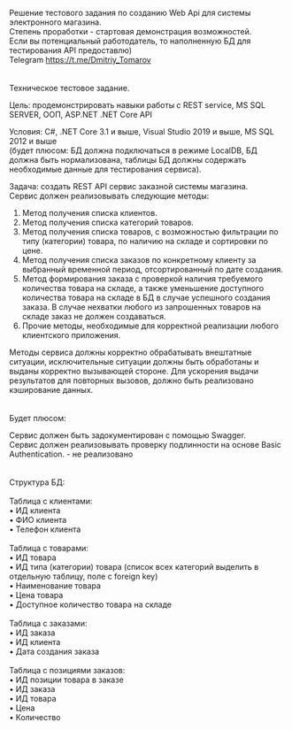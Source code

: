 Решение тестового задания по созданию Web Api для системы электронного магазина.</br>
Степень проработки - стартовая демонстрация возможностей.</br>
Если вы потенциальный работодатель, то наполненную БД для тестирования API предоставлю)</br>
Telegram  https://t.me/Dmitriy_Tomarov
</br></br></br>
Техническое тестовое задание.

Цель:  продемонстрировать навыки работы с REST service, MS SQL SERVER, ООП, ASP.NET .NET Core API

Условия:  C#, .NET Core 3.1 и выше, Visual Studio 2019 и выше, MS SQL 2012 и выше </br>
(будет плюсом: БД должна подключаться в режиме LocalDB, БД должна быть нормализована, таблицы БД должны содержать необходимые данные для тестирования сервиса).

Задача:  создать REST API сервис заказной системы магазина. </br>
Сервис должен реализовывать следующие методы:

1) Метод получения списка клиентов.
2) Метод получения списка категорий товаров.
3) Метод получения списка товаров, с возможностью фильтрации по типу (категории) товара, по наличию на складе и сортировки по цене.
4) Метод получения списка заказов по конкретному клиенту за выбранный временной период, отсортированный по дате создания.
5) Метод формирования заказа с проверкой наличия требуемого количества товара на складе, а также уменьшение доступного количества товара на складе в БД в случае успешного создания заказа. В случае нехватки любого из запрошенных товаров на складе заказ не должен создаваться.
6) Прочие методы, необходимые для корректной реализации любого клиентского приложения.

Методы сервиса должны корректно обрабатывать внештатные ситуации, исключительные ситуации должны быть обработаны и выданы корректно вызывающей стороне.
Для ускорения выдачи результатов для повторных вызовов, должно быть реализовано кэширование данных.
</br></br></br>
Будет плюсом:

Сервис должен быть задокументирован с помощью Swagger.</br>
Сервис должен реализовывать проверку подлинности на основе Basic Authentication. - не реализовано
</br></br></br>
Структура БД:</br></br>
Таблица с клиентами:</br>
•	ИД клиента</br>
•	ФИО клиента</br>
•	Телефон клиента</br>
</br>
Таблица с товарами:</br>
•	ИД товара</br>
•	ИД типа (категории) товара (список всех категорий выделить в отдельную таблицу, поле с foreign key)</br>
•	Наименование товара</br>
•	Цена товара</br>
•	Доступное количество товара на складе</br>
</br>
Таблица с заказами:</br>
•	ИД заказа</br>
•	ИД клиента</br>
•	Дата создания заказа</br>
</br>
Таблица с позициями заказов:</br>
•	ИД позиции товара в заказе</br>
•	ИД заказа</br>
•	ИД товара</br>
•	Цена</br>
•	Количество</br>
